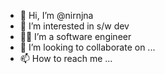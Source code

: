 - 👋 Hi, I’m @nirnjna
- 👀 I’m interested in s/w dev
- 👨‍💻 I’m a software engineer
- 💞️ I’m looking to collaborate on ...
- 📫 How to reach me ...

<!---
nirnjna/nirnjna is a ✨ special ✨ repository because its `README.md` (this file) appears on your GitHub profile.
You can click the Preview link to take a look at your changes.
--->
